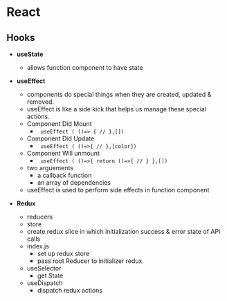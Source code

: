 # React

## Hooks

- **useState**
  - allows function component to have state
- **useEffect**
  - components do special things when they are created, updated & removed.
  - useEffect is like a side kick that helps us manage these special actions.
  - Component Did Mount
    - ` useEffect ( ()=> {
            //
            },[])`
  - Component Did Update
    - ` useEffect ( ()=>{
           //
        },[color])`
  - Component Will unmount
    -  ` useEffect ( ()=>{
       return ()=>{
            //
       }
      },[])`
  - two arguements
    - a callback function
    - an array of dependencies
  - useEffect is used to perform side effects in function component

- **Redux**
  - reducers
  - store
  - create redux slice in which initialization success & error state of API calls
  - index.js
    - set up redux store
    - pass root Reducer to initializer redux.
  - useSelector
    - get State
  - useDispatch
    - dispatch redux actions  